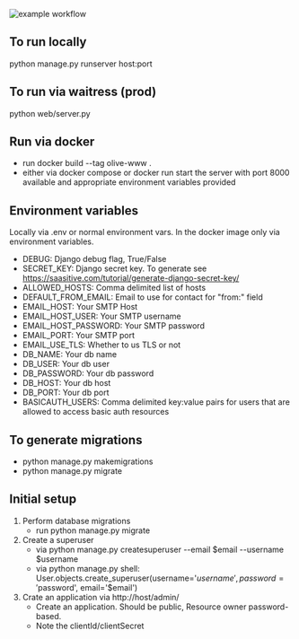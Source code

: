 ![example workflow](https://github.com/azhrei251/olive-www/actions/workflows/docker-image.yml/badge.svg)

## To run locally ##
python manage.py runserver host:port

## To run via waitress (prod) ##
python web/server.py

## Run via docker ##
- run docker build --tag olive-www .
- either via docker compose or docker run start the server with port 8000 available and appropriate environment variables provided

## Environment variables ##
Locally via .env or normal environment vars. In the docker image only via environment variables.

- DEBUG: Django debug flag, True/False
- SECRET_KEY: Django secret key. To generate see https://saasitive.com/tutorial/generate-django-secret-key/
- ALLOWED_HOSTS: Comma delimited list of hosts
- DEFAULT_FROM_EMAIL: Email to use for contact for "from:" field
- EMAIL_HOST: Your SMTP Host
- EMAIL_HOST_USER: Your SMTP username
- EMAIL_HOST_PASSWORD: Your SMTP password
- EMAIL_PORT: Your SMTP port
- EMAIL_USE_TLS: Whether to us TLS or not
- DB_NAME: Your db name
- DB_USER: Your db user
- DB_PASSWORD: Your db password
- DB_HOST: Your db host
- DB_PORT: Your db port
- BASICAUTH_USERS: Comma delimited key:value pairs for users that are allowed to access basic auth resources

## To generate migrations ##
- python manage.py makemigrations
- python manage.py migrate

## Initial setup ##
1. Perform database migrations
    - run python manage.py migrate
2. Create a superuser
    - via python manage.py createsuperuser --email $email --username $username
    - via python manage.py shell: User.objects.create_superuser(username='$username', password='$password', email='$email')
3. Crate an application via  http://host/admin/
    - Create an application. Should be public, Resource owner password-based.
    - Note the clientId/clientSecret
